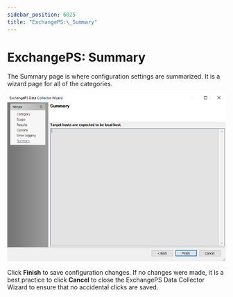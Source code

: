 ```yaml
---
sidebar_position: 6025
title: "ExchangePS:\_Summary"
---
```


# ExchangePS: Summary

The Summary page is where configuration settings are summarized. It is a wizard page for all of the categories.

![ExchangePS Data Collector Wizard Summary page](../../../../../../../static/images/AccessAnalyzer_12.0/Content/Resources/Images/EnterpriseAuditor/Admin/DataCollector/ExchangePS/Summary.png "ExchangePS Data Collector Wizard Summary page")

Click **Finish** to save configuration changes. If no changes were made, it is a best practice to click **Cancel** to close the ExchangePS Data Collector Wizard to ensure that no accidental clicks are saved.